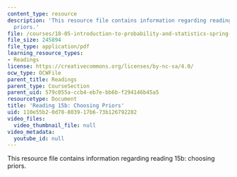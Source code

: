```yaml
---
content_type: resource
description: 'This resource file contains information regarding reading 15b: choosing
  priors.'
file: /courses/18-05-introduction-to-probability-and-statistics-spring-2014/110e55b20d78803917b673b126792282_MIT18_05S14_Reading15b.pdf
file_size: 245894
file_type: application/pdf
learning_resource_types:
- Readings
license: https://creativecommons.org/licenses/by-nc-sa/4.0/
ocw_type: OCWFile
parent_title: Readings
parent_type: CourseSection
parent_uid: 579c055a-ccb4-eb7e-bb6b-f294146b45a5
resourcetype: Document
title: 'Reading 15b: Choosing Priors'
uid: 110e55b2-0d78-8039-17b6-73b126792282
video_files:
  video_thumbnail_file: null
video_metadata:
  youtube_id: null
---
```

This resource file contains information regarding reading 15b: choosing priors.